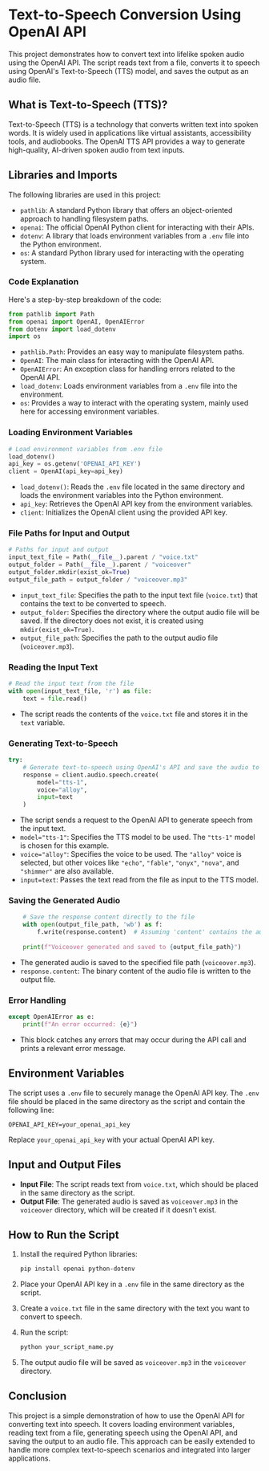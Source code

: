 # Text-to-Speech Conversion Using OpenAI API

This project demonstrates how to convert text into lifelike spoken audio using the OpenAI API. The script reads text from a file, converts it to speech using OpenAI's Text-to-Speech (TTS) model, and saves the output as an audio file.

## What is Text-to-Speech (TTS)?

Text-to-Speech (TTS) is a technology that converts written text into spoken words. It is widely used in applications like virtual assistants, accessibility tools, and audiobooks. The OpenAI TTS API provides a way to generate high-quality, AI-driven spoken audio from text inputs.

## Libraries and Imports

The following libraries are used in this project:

- `pathlib`: A standard Python library that offers an object-oriented approach to handling filesystem paths.
- `openai`: The official OpenAI Python client for interacting with their APIs.
- `dotenv`: A library that loads environment variables from a `.env` file into the Python environment.
- `os`: A standard Python library used for interacting with the operating system.

### Code Explanation

Here's a step-by-step breakdown of the code:

```python
from pathlib import Path
from openai import OpenAI, OpenAIError
from dotenv import load_dotenv
import os
```

- `pathlib.Path`: Provides an easy way to manipulate filesystem paths.
- `OpenAI`: The main class for interacting with the OpenAI API.
- `OpenAIError`: An exception class for handling errors related to the OpenAI API.
- `load_dotenv`: Loads environment variables from a `.env` file into the environment.
- `os`: Provides a way to interact with the operating system, mainly used here for accessing environment variables.

### Loading Environment Variables

```python
# Load environment variables from .env file
load_dotenv()
api_key = os.getenv('OPENAI_API_KEY')
client = OpenAI(api_key=api_key)
```

- `load_dotenv()`: Reads the `.env` file located in the same directory and loads the environment variables into the Python environment.
- `api_key`: Retrieves the OpenAI API key from the environment variables.
- `client`: Initializes the OpenAI client using the provided API key.

### File Paths for Input and Output

```python
# Paths for input and output
input_text_file = Path(__file__).parent / "voice.txt"
output_folder = Path(__file__).parent / "voiceover"
output_folder.mkdir(exist_ok=True)
output_file_path = output_folder / "voiceover.mp3"
```

- `input_text_file`: Specifies the path to the input text file (`voice.txt`) that contains the text to be converted to speech.
- `output_folder`: Specifies the directory where the output audio file will be saved. If the directory does not exist, it is created using `mkdir(exist_ok=True)`.
- `output_file_path`: Specifies the path to the output audio file (`voiceover.mp3`).

### Reading the Input Text

```python
# Read the input text from the file
with open(input_text_file, 'r') as file:
    text = file.read()
```

- The script reads the contents of the `voice.txt` file and stores it in the `text` variable.

### Generating Text-to-Speech

```python
try:
    # Generate text-to-speech using OpenAI's API and save the audio to a file
    response = client.audio.speech.create(
        model="tts-1",
        voice="alloy",
        input=text
    )
```

- The script sends a request to the OpenAI API to generate speech from the input text.
- `model="tts-1"`: Specifies the TTS model to be used. The `"tts-1"` model is chosen for this example.
- `voice="alloy"`: Specifies the voice to be used. The `"alloy"` voice is selected, but other voices like `"echo"`, `"fable"`, `"onyx"`, `"nova"`, and `"shimmer"` are also available.
- `input=text`: Passes the text read from the file as input to the TTS model.

### Saving the Generated Audio

```python
    # Save the response content directly to the file
    with open(output_file_path, 'wb') as f:
        f.write(response.content)  # Assuming 'content' contains the audio data
    
    print(f"Voiceover generated and saved to {output_file_path}")
```

- The generated audio is saved to the specified file path (`voiceover.mp3`).
- `response.content`: The binary content of the audio file is written to the output file.

### Error Handling

```python
except OpenAIError as e:
    print(f"An error occurred: {e}")
```

- This block catches any errors that may occur during the API call and prints a relevant error message.

## Environment Variables

The script uses a `.env` file to securely manage the OpenAI API key. The `.env` file should be placed in the same directory as the script and contain the following line:

```
OPENAI_API_KEY=your_openai_api_key
```

Replace `your_openai_api_key` with your actual OpenAI API key.

## Input and Output Files

- **Input File**: The script reads text from `voice.txt`, which should be placed in the same directory as the script.
- **Output File**: The generated audio is saved as `voiceover.mp3` in the `voiceover` directory, which will be created if it doesn't exist.

## How to Run the Script

1. Install the required Python libraries:

   ```bash
   pip install openai python-dotenv
   ```

2. Place your OpenAI API key in a `.env` file in the same directory as the script.

3. Create a `voice.txt` file in the same directory with the text you want to convert to speech.

4. Run the script:

   ```bash
   python your_script_name.py
   ```

5. The output audio file will be saved as `voiceover.mp3` in the `voiceover` directory.

## Conclusion

This project is a simple demonstration of how to use the OpenAI API for converting text into speech. It covers loading environment variables, reading text from a file, generating speech using the OpenAI API, and saving the output to an audio file. This approach can be easily extended to handle more complex text-to-speech scenarios and integrated into larger applications.


